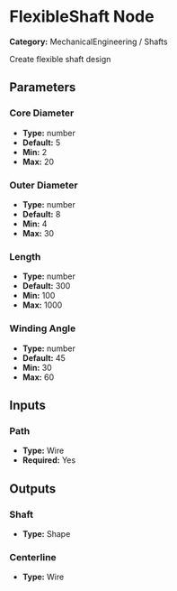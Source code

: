 
# FlexibleShaft Node

**Category:** MechanicalEngineering / Shafts

Create flexible shaft design

## Parameters


### Core Diameter
- **Type:** number
- **Default:** 5
- **Min:** 2
- **Max:** 20



### Outer Diameter
- **Type:** number
- **Default:** 8
- **Min:** 4
- **Max:** 30



### Length
- **Type:** number
- **Default:** 300
- **Min:** 100
- **Max:** 1000



### Winding Angle
- **Type:** number
- **Default:** 45
- **Min:** 30
- **Max:** 60



## Inputs


### Path
- **Type:** Wire
- **Required:** Yes



## Outputs


### Shaft
- **Type:** Shape



### Centerline
- **Type:** Wire




